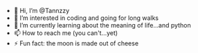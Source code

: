 - 👋 Hi, I’m @Tannzzy
- 👀 I’m interested in coding and going for long walks
- 🌱 I’m currently learning about the meaning of life...and python
- 📫 How to reach me (you can't...yet)
- ⚡ Fun fact: the moon is made out of cheese

<!---
Tannzzy/Tannzzy is a ✨ special ✨ repository because its `README.md` (this file) appears on your GitHub profile.
You can click the Preview link to take a look at your changes.
--->
